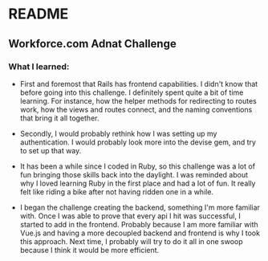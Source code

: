 # README

## Workforce.com Adnat Challenge

### **What I learned**:

- First and foremost that Rails has frontend capabilities. I didn't know that before going into this challenge. I definitely spent quite a bit of time learning. For instance, how the helper methods for redirecting to routes work, how the views and routes connect, and the naming conventions that bring it all together.

- Secondly, I would probably rethink how I was setting up my authentication. I would probably look more into the devise gem, and try to set up that way.

- It has been a while since I coded in Ruby, so this challenge was a lot of fun bringing those skills back into the daylight. I was reminded about why I loved learning Ruby in the first place and had a lot of fun. It really felt like riding a bike after not having ridden one in a while.

- I began the challenge creating the backend, something I'm more familiar with. Once I was able to prove that every api I hit was successful, I started to add in the frontend. Probably because I am more familiar with Vue.js and having a more decoupled backend and frontend is why I took this approach. Next time, I probably will try to do it all in one swoop because I think it would be more efficient.
